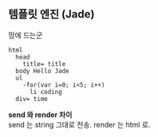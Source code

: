 ## 템플릿 엔진 (Jade)

맘에 드는군

```
html
  head
    title= title
  body Hello Jade
  ul
    -for(var i=0; i<5; i++)
      li coding
  div= time
```

**send 와 render 차이**  
send 는 string 그대로 전송. render 는 html 로. 
